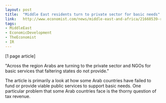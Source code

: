 ```yaml
---
layout: post
title:  "Middle East residents turn to private sector for basic needs"
link:   http://www.economist.com/news/middle-east-and-africa/21660539-regions-people-are-turning-private-sector-bare
tags:
- MiddleEast
- EconomicDevelopment
- TheEconomist
- IR
---
```


[1 page article]

"Across the region Arabs are turning to the private sector and NGOs for basic services that faltering states do not provide."

The article is primarily a look at how some Arab countries have failed to fund or provide viable public services to support basic needs.  One particular problem that some Arab countries face is the thorny question of tax revenue.